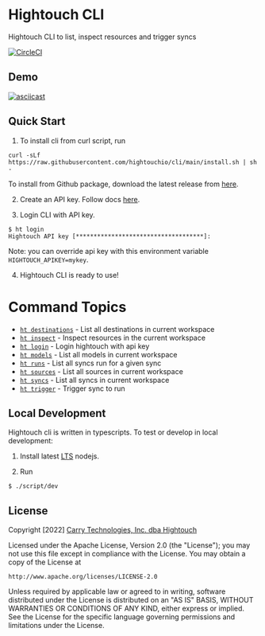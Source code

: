 # Hightouch CLI

Hightouch CLI to list, inspect resources and trigger syncs

[![CircleCI](https://circleci.com/gh/hightouchio/cli/tree/main.svg?style=shield)](https://circleci.com/gh/hightouchio/cli/tree/main)

## Demo

[![asciicast](https://asciinema.org/a/kFXceRxY6hPTlCz4YeRHv6hGt.svg)](https://asciinema.org/a/kFXceRxY6hPTlCz4YeRHv6hGt)

## Quick Start

1. To install cli from curl script, run 

```shell
curl -sLf https://raw.githubusercontent.com/hightouchio/cli/main/install.sh | sh -
```

To install from Github package, download the latest release from [here](https://github.com/hightouchio/cli/releases).

2. Create an API key. Follow docs [here](https://hightouch.io/docs/integrations/api/#authorization).

3. Login CLI with API key.

```shell
$ ht login
Hightouch API key [************************************]:
```

Note: you can override api key with this environment variable `HIGHTOUCH_APIKEY=mykey`.

4. Hightouch CLI is ready to use!

<!-- usagestop -->
<!-- commands -->
# Command Topics

* [`ht destinations`](docs/destinations.md) - List all destinations in current workspace
* [`ht inspect`](docs/inspect.md) - Inspect resources in the current workspace
* [`ht login`](docs/login.md) - Login hightouch with api key
* [`ht models`](docs/models.md) - List all models in current workspace
* [`ht runs`](docs/runs.md) - List all syncs run for a given sync
* [`ht sources`](docs/sources.md) - List all sources in current workspace
* [`ht syncs`](docs/syncs.md) - List all syncs in current workspace
* [`ht trigger`](docs/trigger.md) - Trigger sync to run

<!-- commandsstop -->

## Local Development

Hightouch cli is written in typescripts. To test or develop in local development:

1. Install latest [LTS](https://nodejs.org/en/download/) nodejs.

2. Run
```shell
$ ./script/dev
```

## License

Copyright [2022] [Carry Technologies, Inc. dba Hightouch](https://hightouch.io/)

Licensed under the Apache License, Version 2.0 (the "License");
you may not use this file except in compliance with the License.
You may obtain a copy of the License at

    http://www.apache.org/licenses/LICENSE-2.0

Unless required by applicable law or agreed to in writing, software
distributed under the License is distributed on an "AS IS" BASIS,
WITHOUT WARRANTIES OR CONDITIONS OF ANY KIND, either express or implied.
See the License for the specific language governing permissions and
limitations under the License.
